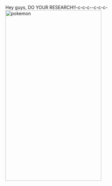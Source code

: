 Hey guys, DO YOUR RESEARCH!!-c-c-c--c-c-c-<a href="https://lab.ueda.asia/wp-content/uploads/2016/07/pokemon-1.gif"><img src="https://lab.ueda.asia/wp-content/uploads/2016/07/pokemon-1.gif" alt="pokemon" width="300" height="533" class="aligncenter size-full wp-image-1092" /></a>
